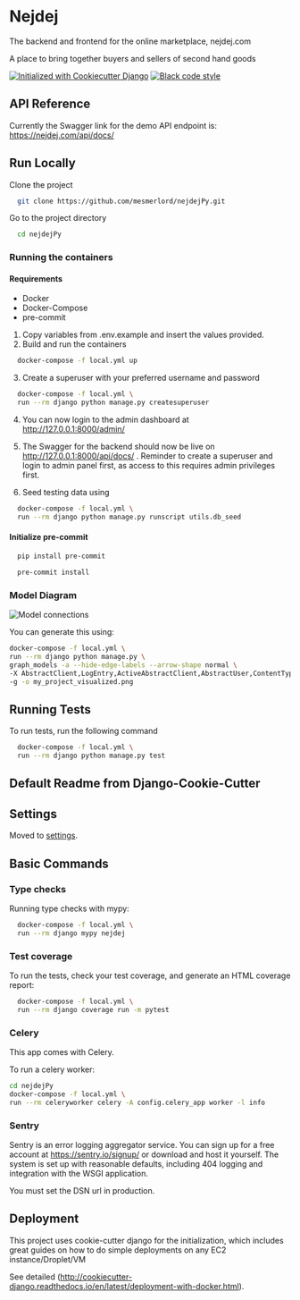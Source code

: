 
# Nejdej 

The backend and frontend for the online marketplace, nejdej.com

A place to bring together buyers and sellers of second hand goods

[![Initialized with Cookiecutter Django](https://img.shields.io/badge/initialized%20with-Cookiecutter%20Django-ff69b4.svg?logo=cookiecutter)](https://github.com/cookiecutter/cookiecutter-django/)
[![Black code style](https://img.shields.io/badge/code%20style-black-000000.svg)](https://github.com/ambv/black)
## API Reference

Currently the Swagger link for the demo API endpoint is: https://nejdej.com/api/docs/


## Run Locally

Clone the project

```bash
  git clone https://github.com/mesmerlord/nejdejPy.git
```

Go to the project directory

```bash
  cd nejdejPy
```



### Running the containers


#### Requirements
 - Docker
 - Docker-Compose
 - pre-commit

1. Copy variables from .env.example and insert the values provided.
2. Build and run the containers

```bash
  docker-compose -f local.yml up
```
3. Create a superuser with your preferred username and password
```bash
  docker-compose -f local.yml \
  run --rm django python manage.py createsuperuser
```
4. You can now login to the admin dashboard at http://127.0.0.1:8000/admin/

5. The Swagger for the backend should now be live on http://127.0.0.1:8000/api/docs/ . Reminder to create a superuser and login to admin panel first, as access to this requires admin privileges first.

6. Seed testing data using
```bash
  docker-compose -f local.yml \
  run --rm django python manage.py runscript utils.db_seed
```

#### Initialize pre-commit

```bash
  pip install pre-commit
```

```bash
  pre-commit install
```

### Model Diagram

![Model connections](https://snipboard.io/MUEFQ3.jpg)

You can generate this using:

```bash
docker-compose -f local.yml \
run --rm django python manage.py \
graph_models -a --hide-edge-labels --arrow-shape normal \
-X AbstractClient,LogEntry,ActiveAbstractClient,AbstractUser,ContentType,Session,AbstractBaseSession,AbstractBaseUser,PermissionsMixin,Permission \
-g -o my_project_visualized.png
```
## Running Tests

To run tests, run the following command

```bash
  docker-compose -f local.yml \
  run --rm django python manage.py test
```

## Default Readme from Django-Cookie-Cutter


## Settings

Moved to [settings](http://cookiecutter-django.readthedocs.io/en/latest/settings.html).

## Basic Commands

### Type checks

Running type checks with mypy:

```bash
  docker-compose -f local.yml \
  run --rm django mypy nejdej
```

### Test coverage

To run the tests, check your test coverage, and generate an HTML coverage report:
```bash
  docker-compose -f local.yml \
  run --rm django coverage run -m pytest
```

### Celery

This app comes with Celery.

To run a celery worker:

``` bash
cd nejdejPy
docker-compose -f local.yml \
run --rm celeryworker celery -A config.celery_app worker -l info
```

### Sentry

Sentry is an error logging aggregator service. You can sign up for a free account at https://sentry.io/signup/ or download and host it yourself.
The system is set up with reasonable defaults, including 404 logging and integration with the WSGI application.

You must set the DSN url in production.

## Deployment

This project uses cookie-cutter django for the initialization, which includes great guides on how to do simple deployments on any EC2 instance/Droplet/VM

See detailed (http://cookiecutter-django.readthedocs.io/en/latest/deployment-with-docker.html).

